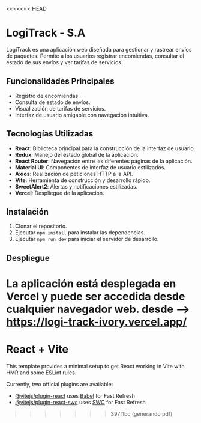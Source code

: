 <<<<<<< HEAD
# LogiTrack - S.A

LogiTrack es una aplicación web diseñada para gestionar y rastrear envíos de paquetes. Permite a los usuarios registrar encomiendas, consultar el estado de sus envíos y ver tarifas de servicios.

## Funcionalidades Principales
- Registro de encomiendas.
- Consulta de estado de envíos.
- Visualización de tarifas de servicios.
- Interfaz de usuario amigable con navegación intuitiva.

## Tecnologías Utilizadas
- **React**: Biblioteca principal para la construcción de la interfaz de usuario.
- **Redux**: Manejo del estado global de la aplicación.
- **React Router**: Navegación entre las diferentes páginas de la aplicación.
- **Material UI**: Componentes de interfaz de usuario estilizados.
- **Axios**: Realización de peticiones HTTP a la API.
- **Vite**: Herramienta de construcción y desarrollo rápido.
- **SweetAlert2**: Alertas y notificaciones estilizadas.
- **Vercel**: Despliegue de la aplicación.

## Instalación
1. Clonar el repositorio.
2. Ejecutar `npm install` para instalar las dependencias.
3. Ejecutar `npm run dev` para iniciar el servidor de desarrollo.

## Despliegue
La aplicación está desplegada en Vercel y puede ser accedida desde cualquier navegador web. desde --> https://logi-track-ivory.vercel.app/
=======
# React + Vite

This template provides a minimal setup to get React working in Vite with HMR and some ESLint rules.

Currently, two official plugins are available:

- [@vitejs/plugin-react](https://github.com/vitejs/vite-plugin-react/blob/main/packages/plugin-react/README.md) uses [Babel](https://babeljs.io/) for Fast Refresh
- [@vitejs/plugin-react-swc](https://github.com/vitejs/vite-plugin-react-swc) uses [SWC](https://swc.rs/) for Fast Refresh
>>>>>>> 397f1bc (generando pdf)
